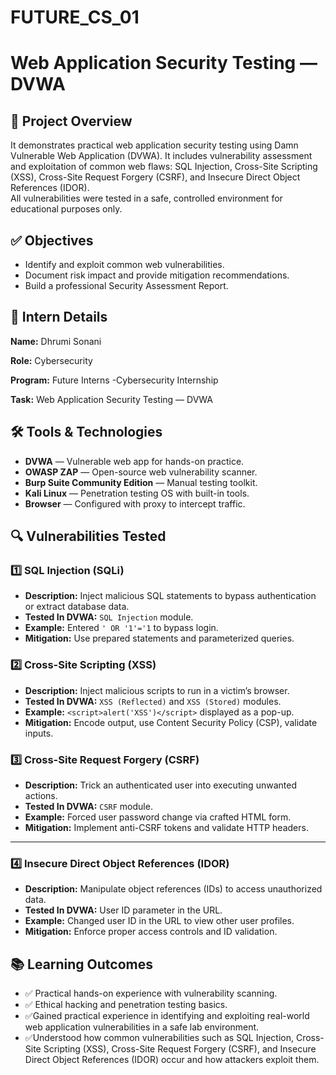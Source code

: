 # FUTURE_CS_01

# Web Application Security Testing — DVWA

## 📌 Project Overview

It demonstrates practical web application security testing using Damn Vulnerable Web Application (DVWA). It includes vulnerability assessment and exploitation of common web flaws: SQL Injection, Cross-Site Scripting (XSS), Cross-Site Request Forgery (CSRF), and Insecure Direct Object References (IDOR).  
All vulnerabilities were tested in a safe, controlled environment for educational purposes only.



## ✅ Objectives

- Identify and exploit common web vulnerabilities.
- Document risk impact and provide mitigation recommendations.
- Build a professional Security Assessment Report.



## 👤 Intern Details
**Name:** Dhrumi Sonani

**Role:** Cybersecurity

**Program:** Future Interns -Cybersecurity Internship

**Task:** Web Application Security Testing — DVWA



## 🛠️ Tools & Technologies

- **DVWA** — Vulnerable web app for hands-on practice.
- **OWASP ZAP** — Open-source web vulnerability scanner.
- **Burp Suite Community Edition** — Manual testing toolkit.
- **Kali Linux** — Penetration testing OS with built-in tools.
- **Browser** — Configured with proxy to intercept traffic.



## 🔍 Vulnerabilities Tested

### 1️⃣ SQL Injection (SQLi)

- **Description:** Inject malicious SQL statements to bypass authentication or extract database data.
- **Tested In DVWA:** `SQL Injection` module.
- **Example:** Entered `' OR '1'='1` to bypass login.
- **Mitigation:** Use prepared statements and parameterized queries.



### 2️⃣ Cross-Site Scripting (XSS)

- **Description:** Inject malicious scripts to run in a victim’s browser.
- **Tested In DVWA:** `XSS (Reflected)` and `XSS (Stored)` modules.
- **Example:** `<script>alert('XSS')</script>` displayed as a pop-up.
- **Mitigation:** Encode output, use Content Security Policy (CSP), validate inputs.



### 3️⃣ Cross-Site Request Forgery (CSRF)

- **Description:** Trick an authenticated user into executing unwanted actions.
- **Tested In DVWA:** `CSRF` module.
- **Example:** Forced user password change via crafted HTML form.
- **Mitigation:** Implement anti-CSRF tokens and validate HTTP headers.

---

### 4️⃣ Insecure Direct Object References (IDOR)

- **Description:** Manipulate object references (IDs) to access unauthorized data.
- **Tested In DVWA:** User ID parameter in the URL.
- **Example:** Changed user ID in the URL to view other user profiles.
- **Mitigation:** Enforce proper access controls and ID validation.




## 📚 Learning Outcomes

- ✅ Practical hands-on experience with vulnerability scanning.
- ✅ Ethical hacking and penetration testing basics.
- ✅Gained practical experience in identifying and exploiting real-world web application vulnerabilities in a safe lab environment.
- ✅Understood how common vulnerabilities such as SQL Injection, Cross-Site Scripting (XSS), Cross-Site Request Forgery (CSRF), and Insecure Direct Object       References  (IDOR) occur and how attackers exploit them.





